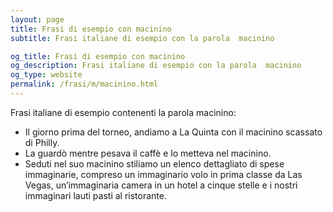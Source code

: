 ```yaml
---
layout: page
title: Frasi di esempio con macinino 
subtitle: Frasi italiane di esempio con la parola  macinino

og_title: Frasi di esempio con macinino 
og_description: Frasi italiane di esempio con la parola  macinino
og_type: website
permalink: /frasi/m/macinino.html
---
```


Frasi italiane di esempio contenenti la parola macinino:


- Il giorno prima del torneo, andiamo a La Quinta con il macinino scassato di Philly.
- La guardò mentre pesava il caffè e lo metteva nel macinino.
- Seduti nel suo macinino stiliamo un elenco dettagliato di spese immaginarie, compreso un immaginario volo in prima classe da Las Vegas, un’immaginaria camera in un hotel a cinque stelle e i nostri immaginari lauti pasti al ristorante.
